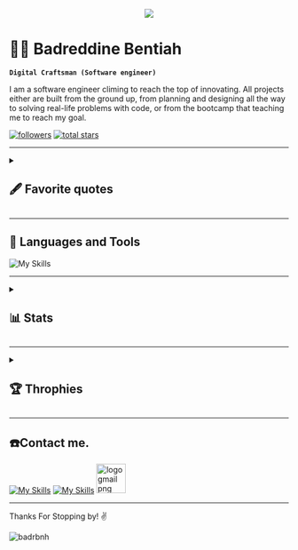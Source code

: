 <p align="center">
   
  <a href="https://github.com/DenverCoder1/readme-typing-svg">
    <img src="https://readme-typing-svg.demolab.com/?lines=Software%20Engineer;3%2B%20year%20of%20coding%20experience;Always%20learning%20new%20things&font=Fira%20Code&center=true&width=440&height=45&color=39ff14&vCenter=true&pause=1000&size=22" /></a>
</p>

<!-- Social icons section
<p align="center">
  <a href="https://twitter.com/badrbnh001"><img width="32px" alt="Twitter" title="Twitter" src="https://i.imgur.com/OXZM1L6.png"/></a>
  &#8287;&#8287;&#8287;&#8287;&#8287;
  <a href="https://discord.gg/fPrdqh3Zfu" alt="Discord" title="Dev Pro Tips Discord Server"><img width="32px" src="https://i.imgur.com/OViZO8J.png"/></a>
  &#8287;&#8287;&#8287;&#8287;&#8287;
  <a href="https://dev.to/denvercoder1"><img width="32px" alt="Dev.to" title="DenverCoder1 Dev.to" src="https://i.imgur.com/mVm29vK.png"></a>
  &#8287;&#8287;&#8287;&#8287;&#8287;
  <a href="https://ko-fi.com/jlawrence"><img width="32px" alt="Ko-fi" title="Buy me a coffee" src="https://i.imgur.com/PpLeD3K.png"/></a>
  &#8287;&#8287;&#8287;&#8287;&#8287;
  <a href="http://eyl327.mywebcommunity.org/promos/"><img width="32px" alt="Free Stuff" title="Free gifts for you" src="https://i.imgur.com/0uVwkoZ.png"/></a>
</p> -->


# 👨‍💻 Badreddine Bentiah

**`Digital Craftsman (Software engineer)`**

I am a software engineer climing to reach the top of innovating. All projects either are built from the ground up, from planning and designing all the way to solving real-life problems with code, or from the bootcamp that teaching me to reach my goal.

<a href="https://github.com/badrbnh?tab=followers">
         <img alt="followers" title="Follow me on Github" src="https://custom-icon-badges.demolab.com/github/followers/badrbnh?color=236ad3&labelColor=1155ba&style=for-the-badge&logo=person-add&label=Follow&logoColor=white"/></a>
      <a href="https://github.com/badrbnh?tab=repositories&sort=stargazers">
         <img alt="total stars" title="Total stars on GitHub" src="https://custom-icon-badges.demolab.com/github/stars/badrbnh?color=55960c&style=for-the-badge&labelColor=488207&logo=star"/></a>
      
   </p>


---

<details>
 <summary><h2>🖋 Favorite quotes</h2></summary>
   
      
   
      
   ```
   Ever tried. Ever failed. No matter. Try again. Fail again. Fail better.
   ```
   
   
  
  
   ```
   When something bad happens you have three choices. You can either let it define you, 
   let it destroy you, or you can let it strengthen you.
   ```
   
   
   
      

  
   
   
</details>

---

## 🧰 Languages and Tools

![My Skills](https://skillicons.dev/icons?i=c,python,flask,django,mongodb,mysql,postgresql,ruby,html,css,js,ts,bootstrap,bash,linux,nginx,docker,vscode,vim,emacs,git,github&perline=10)

---

<details>
 <summary><h2>📊 Stats</h2></summary>
         
<p><img width="350" src="https://github-readme-stats.vercel.app/api?username=badrbnh&show_icons=true&theme=radical" alt="badrbnh"

<p><img width="370" src="https://github-readme-streak-stats.herokuapp.com/?user=badrbnh&theme=radical" alt="badrbnh"

<p><img width="265" src="https://github-readme-stats.vercel.app/api/top-langs/?username=badrbnh&theme=radical" alt="badrbnh" /></p>

</details>

---
<details>

 <summary><h2>🏆 Throphies</h2></summary>


![trophy](https://github-profile-trophy.vercel.app/?username=badrbnh&theme=radical)
         
</details>

---

## ☎️Contact me.

[![My Skills](https://skillicons.dev/icons?i=twitter)](https://twitter.com/Badrbnh001)
[![My Skills](https://skillicons.dev/icons?i=linkedin)](https://www.linkedin.com/in/badr-bnh-576802265/)
[<img src="https://www.freepnglogos.com/uploads/logo-gmail-png/logo-gmail-png-brand-brands-gmail-logo-logos-icon-22.png" width="53" alt="logo gmail png brand brands gmail logo logos icon" /></a>](mailto:developerchikara@gmail.com)

---

Thanks For Stopping by! ✌

<p align="left"> <img src="https://komarev.com/ghpvc/?username=badrbnh&label=Profile%20views&color=0e75b6&style=flat" alt="badrbnh" /> </p>




